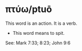 # πτύω/ptuō
This word is an action. It is a verb.
* This word means to spit.

See: Mark 7:33; 8:23; John 9:6
